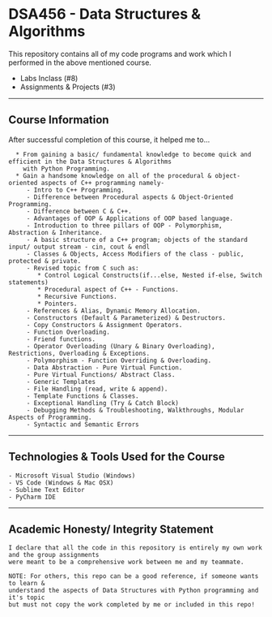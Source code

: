 # DSA456 - Data Structures & Algorithms

This repository contains all of my code programs and work which I performed in the above mentioned course.
- Labs Inclass (#8)
- Assignments & Projects (#3)

----------------------------------------
Course Information
----------------------------------------
After successful completion of this course, it helped me to...

```
  * From gaining a basic/ fundamental knowledge to become quick and efficient in the Data Structures & Algorithms
    with Python Programming.
  * Gain a handsome knowledge on all of the procedural & object-oriented aspects of C++ programming namely-
     - Intro to C++ Programming.
     - Difference between Procedural aspects & Object-Oriented Programming.
     - Difference between C & C++.
     - Advantages of OOP & Applications of OOP based language.
     - Introduction to three pillars of OOP - Polymorphism, Abstraction & Inheritance.
     - A basic structure of a C++ program; objects of the standard input/ output stream - cin, cout & endl
     - Classes & Objects, Access Modifiers of the class - public, protected & private.
     - Revised topic from C such as:
        * Control Logical Constructs(if...else, Nested if-else, Switch statements)
        * Procedural aspect of C++ - Functions.
        * Recursive Functions.
        * Pointers.
     - References & Alias, Dynamic Memory Allocation.  
     - Constructors (Default & Parameterized) & Destructors.
     - Copy Constructors & Assignment Operators.
     - Function Overloading.
     - Friend functions.
     - Operator Overloading (Unary & Binary Overloading), Restrictions, Overloading & Exceptions.
     - Polymorphism - Function Overriding & Overloading.
     - Data Abstraction - Pure Virtual Function.
     - Pure Virtual Functions/ Abstract Class.
     - Generic Templates
     - File Handling (read, write & append).
     - Template Functions & Classes.
     - Exceptional Handling (Try & Catch Block)
     - Debugging Methods & Troubleshooting, Walkthroughs, Modular Aspects of Programming.
     - Syntactic and Semantic Errors
 ```
----------------------------------------
Technologies & Tools Used for the Course
----------------------------------------
```
- Microsoft Visual Studio (Windows)
- VS Code (Windows & Mac OSX)
- Sublime Text Editor
- PyCharm IDE
```
----------------------------------------
Academic Honesty/ Integrity Statement
----------------------------------------
```
I declare that all the code in this repository is entirely my own work and the group assignments
were meant to be a comprehensive work between me and my teammate.

NOTE: For others, this repo can be a good reference, if someone wants to learn &
understand the aspects of Data Structures with Python programming and it's topic
but must not copy the work completed by me or included in this repo!
```


